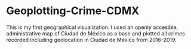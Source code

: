 # Geoplotting-Crime-CDMX
This is my first geographical visualization. I used an openly accesible, administrative map of Ciudad de México as a base and plotted all crimes recorded including geolocation in Ciudad de México from 2016-2019.
